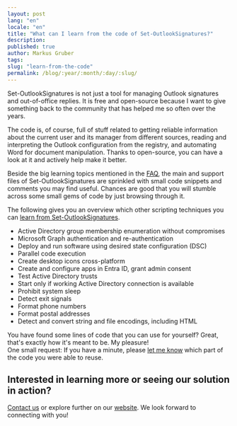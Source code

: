 ```yaml
---
layout: post
lang: "en"
locale: "en"
title: "What can I learn from the code of Set-OutlookSignatures?"
description:
published: true
author: Markus Gruber
tags: 
slug: "learn-from-the-code"
permalink: /blog/:year/:month/:day/:slug/
---
```

Set-OutlookSignatures is not just a tool for managing Outlook signatures and out-of-office replies. It is free and open-source because I want to give something back to the community that has helped me so often over the years.

The code is, of course, full of stuff related to getting reliable information about the current user and its manager from different sources, reading and interpreting the Outlook configuration from the registry, and automating Word for document manipulation. Thanks to open-source, you can have a look at it and actively help make it better.

Beside the big learning topics mentioned in the [FAQ](/faq/), the main and support files of Set-OutlookSignatures are sprinkled with small code snippets and comments you may find useful. Chances are good that you will stumble across some small gems of code by just browsing through it.

The following gives you an overview which other scripting techniques you can [learn from Set-OutlookSignatures](/faq/#44-what-can-i-learn-from-the-code-of-set-outlooksignatures).  
- Active Directory group membership enumeration without compromises
- Microsoft Graph authentication and re-authentication
- Deploy and run software using desired state configuration (DSC)
- Parallel code execution
- Create desktop icons cross-platform
- Create and configure apps in Entra ID, grant admin consent
- Test Active Directory trusts
- Start only if working Active Directory connection is available
- Prohibit system sleep
- Detect exit signals
- Format phone numbers
- Format postal addresses
- Detect and convert string and file encodings, including HTML

You have found some lines of code that you can use for yourself? Great, that's exactly how it's meant to be. My pleasure!<br>One small request: If you have a minute, please <a href="https://github.com/Set-OutlookSignatures/Set-OutlookSignatures/discussions?discussions\_q=">let me know</a> which part of the code you were able to reuse.

## Interested in learning more or seeing our solution in action?
[Contact us](/contact/) or explore further on our [website](/). We look forward to connecting with you!